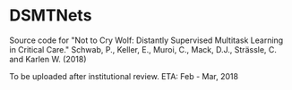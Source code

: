 # DSMTNets
Source code for "Not to Cry Wolf: Distantly Supervised Multitask Learning in Critical Care." Schwab, P., Keller, E., Muroi, C., Mack, D.J., Strässle, C. and Karlen W. (2018)

To be uploaded after institutional review. ETA: Feb - Mar, 2018
